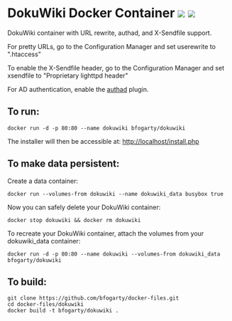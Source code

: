 # DokuWiki Docker Container [![](https://images.microbadger.com/badges/image/bfogarty/dokuwiki.svg)](https://microbadger.com/images/bfogarty/dokuwiki "Get your own image badge on microbadger.com") [![](https://images.microbadger.com/badges/version/bfogarty/dokuwiki.svg)](https://microbadger.com/images/bfogarty/dokuwiki "Get your own version badge on microbadger.com")

DokuWiki container with URL rewrite, authad, and X-Sendfile support.

For pretty URLs, go to the Configuration Manager and set userewrite to ".htaccess"

To enable the X-Sendfile header, go to the Configuration Manager and set xsendfile to "Proprietary lighttpd header"

For AD authentication, enable the [authad](https://www.dokuwiki.org/plugin:authad) plugin.

## To run:

    docker run -d -p 80:80 --name dokuwiki bfogarty/dokuwiki

The installer will then be accessible at: <http://localhost/install.php>

## To make data persistent:

Create a data container:

    docker run --volumes-from dokuwiki --name dokuwiki_data busybox true

Now you can safely delete your DokuWiki container:

    docker stop dokuwiki && docker rm dokuwiki

To recreate your DokuWiki container, attach the volumes from your dokuwiki_data container:

    docker run -d -p 80:80 --name dokuwiki --volumes-from dokuwiki_data bfogarty/dokuwiki

## To build:

    git clone https://github.com/bfogarty/docker-files.git
    cd docker-files/dokuwiki
    docker build -t bfogarty/dokuwiki .
